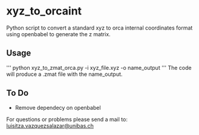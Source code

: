 # xyz_to_orcaint
Python script to convert a standard xyz to orca internal coordinates format using openbabel to generate the z matrix.

## Usage
'''
python xyz_to_zmat_orca.py -i xyz_file.xyz -o name_output
'''
The code will produce a .zmat file with the name_output. 
## To Do
- Remove dependecy on openbabel

For questions or problems please send a mail to: luisitza.vazquezsalazar@unibas.ch

